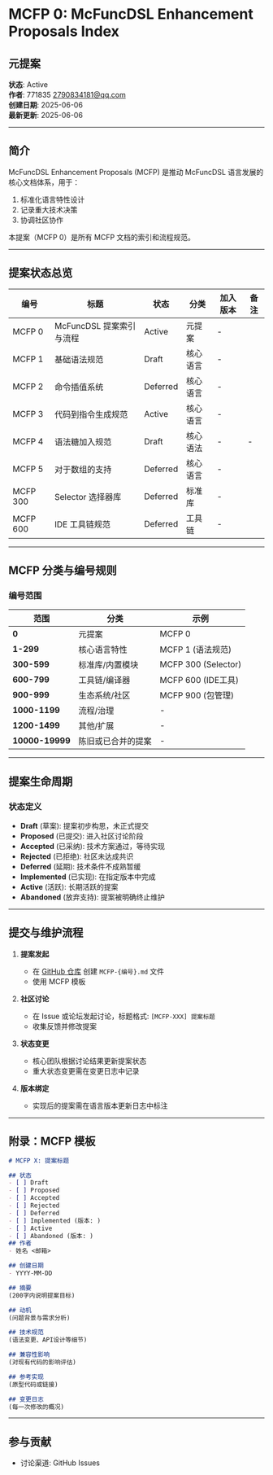 # MCFP 0: McFuncDSL Enhancement Proposals Index

## 元提案
**状态**: Active  
**作者**: 771835 <2790834181@qq.com>  
**创建日期**: 2025-06-06  
**最新更新**: 2025-06-06  

---

## 简介
McFuncDSL Enhancement Proposals (MCFP) 是推动 McFuncDSL 语言发展的核心文档体系，用于：

1. 标准化语言特性设计
2. 记录重大技术决策
3. 协调社区协作

本提案（MCFP 0）是所有 MCFP 文档的索引和流程规范。

---

## 提案状态总览

| 编号       | 标题                | 状态       | 分类   | 加入版本 | 备注 |
|----------|-------------------|----------|------|------|----|
| MCFP 0   | McFuncDSL 提案索引与流程 | Active   | 元提案  | -    |    |
| MCFP 1   | 基础语法规范            | Draft    | 核心语言 | -    |    |
| MCFP 2   | 命令插值系统            | Deferred | 核心语言 | -    |    |
| MCFP 3   | 代码到指令生成规范         | Active   | 核心语言 | -    |    |
| MCFP 4   | 语法糖加入规范           | Draft    | 核心语法 | -    | -  |
| MCFP 5   | 对于数组的支持           | Deferred | 核心语言 | -    |    |
| MCFP 300 | Selector 选择器库     | Deferred | 标准库  | -    |    |
| MCFP 600 | IDE 工具链规范         | Deferred | 工具链  | -    |    |

---

## MCFP 分类与编号规则

### 编号范围
| 范围              | 分类        | 示例                  |
|-----------------|-----------|---------------------|
| **0**           | 元提案       | MCFP 0              |
| **1-299**       | 核心语言特性    | MCFP 1 (语法规范)       |
| **300-599**     | 标准库/内置模块  | MCFP 300 (Selector) |
| **600-799**     | 工具链/编译器   | MCFP 600 (IDE工具)    |
| **900-999**     | 生态系统/社区   | MCFP 900 (包管理)      |
| **1000-1199**   | 流程/治理     | -                   |
| **1200-1499**   | 其他/扩展     | -                   |
| **10000-19999** | 陈旧或已合并的提案 | -                   |

---
## 提案生命周期

### 状态定义
- **Draft** (草案): 提案初步构思，未正式提交
- **Proposed** (已提交): 进入社区讨论阶段
- **Accepted** (已采纳): 技术方案通过，等待实现
- **Rejected** (已拒绝): 社区未达成共识
- **Deferred** (延期): 技术条件不成熟暂缓
- **Implemented** (已实现): 在指定版本中完成
- **Active** (活跃): 长期活跃的提案
- **Abandoned** (放弃支持): 提案被明确终止维护
---

## 提交与维护流程

1. **提案发起**  
   - 在 [GitHub 仓库](https://github.com/your-repo) 创建 `MCFP-{编号}.md` 文件
   - 使用 MCFP 模板

2. **社区讨论**  
   - 在 Issue 或论坛发起讨论，标题格式: `[MCFP-XXX] 提案标题`
   - 收集反馈并修改提案

3. **状态变更**  
   - 核心团队根据讨论结果更新提案状态
   - 重大状态变更需在变更日志中记录

4. **版本绑定**  
   - 实现后的提案需在语言版本更新日志中标注

---

## 附录：MCFP 模板

```markdown
# MCFP X: 提案标题

## 状态
- [ ] Draft
- [ ] Proposed
- [ ] Accepted
- [ ] Rejected
- [ ] Deferred
- [ ] Implemented (版本: )
- [ ] Active
- [ ] Abandoned (版本: )
## 作者
- 姓名 <邮箱>

## 创建日期
- YYYY-MM-DD

## 摘要
(200字内说明提案目标)

## 动机
(问题背景与需求分析)

## 技术规范
(语法变更、API设计等细节)

## 兼容性影响
(对现有代码的影响评估)

## 参考实现
(原型代码或链接)

## 变更日志
(每一次修改的概况)
```

---

## 参与贡献
- 讨论渠道: GitHub Issues
